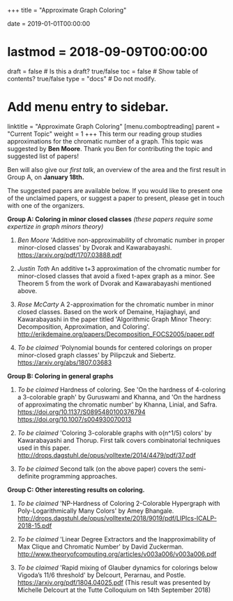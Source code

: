 +++
title = "Approximate Graph Coloring"

date = 2019-01-01T00:00:00
# lastmod = 2018-09-09T00:00:00

draft = false  # Is this a draft? true/false
toc = false  # Show table of contents? true/false
type = "docs"  # Do not modify.

# Add menu entry to sidebar.
linktitle = "Approximate Graph Coloring"
[menu.comboptreading]
  parent = "Current Topic"
  weight = 1
+++
This term our reading group studies approximations for the chromatic number of a graph. 
This topic was suggested by **Ben Moore**. Thank you Ben for contributing the topic and suggested list of papers!

Ben will also give our *first talk*, an overview of the area and the first result in Group A, on **January 18th.**

The suggested papers are available below. If you would like to present one of the unclaimed papers, or suggest a paper to present, please get in touch with one of the organizers.


__Group A: Coloring in minor closed classes__ *(these papers require some expertize in graph minors theory)*

1. _*Ben Moore*_ 'Additive non-approximability of chromatic number in proper minor-closed classes' by Dvorak and Kawarabayashi.
https://arxiv.org/pdf/1707.03888.pdf 

2. _*Justin Toth*_ An additive t+3 approximation of the chromatic number for minor-closed classes that avoid a fixed t-apex graph as a minor. See Theorem 5 from the work of Dvorak and Kawarabayashi mentioned above. 

3. _*Rose McCarty*_ A 2-approximation for the chromatic number in minor closed classes. Based on the work of Demaine, Hajiaghayi, and Kawarabayashi in the paper titled 'Algorithmic Graph Minor Theory: Decomposition, Approximation, and Coloring'. 
http://erikdemaine.org/papers/Decomposition_FOCS2005/paper.pdf 

4. _*To be claimed*_ 'Polynomial bounds for centered colorings on proper minor-closed graph classes' by Pilipczuk and Siebertz.
https://arxiv.org/abs/1807.03683

__Group B: Coloring in general graphs__

1. _*To be claimed*_ Hardness of coloring. See 'On the hardness of 4-coloring a 3-colorable graph' by Guruswami and Khanna, and 'On the hardness of approximating the chromatic number' by Khanna, Linial, and Safra.
https://doi.org/10.1137/S0895480100376794
https://doi.org/10.1007/s004930070013

2. _*To be claimed*_ 'Coloring 3-colorable graphs with o(n^1/5) colors' by Kawarabayashi and Thorup. 
First talk covers combinatorial techniques used in this paper.
http://drops.dagstuhl.de/opus/volltexte/2014/4479/pdf/37.pdf 

3. _*To be claimed*_ Second talk (on the above paper) covers the semi-definite programming approaches.

__Group C: Other interesting results on coloring.__

1. _*To be claimed*_ 'NP-Hardness of Coloring 2-Colorable Hypergraph with Poly-Logarithmically Many Colors' by Amey Bhangale. 
http://drops.dagstuhl.de/opus/volltexte/2018/9019/pdf/LIPIcs-ICALP-2018-15.pdf

2. _*To be claimed*_ 'Linear Degree Extractors and the Inapproximability of Max Clique and Chromatic Number' by David Zuckerman.
http://www.theoryofcomputing.org/articles/v003a006/v003a006.pdf

3. _*To be claimed*_ 'Rapid mixing of Glauber dynamics for colorings below Vigoda’s 11/6 threshold' by Delcourt, Perarnau, and Postle.
https://arxiv.org/pdf/1804.04025.pdf
(This result was presented by Michelle Delcourt at the Tutte Colloquium on 14th September 2018)
